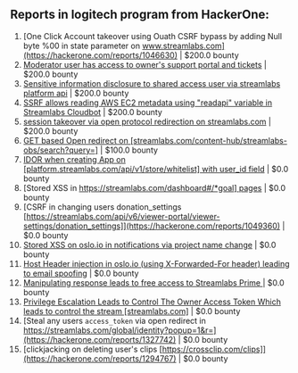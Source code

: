 ## Reports in logitech program from HackerOne:
1. [One Click Account takeover using Ouath CSRF bypass by adding Null byte %00 in state parameter on  www.streamlabs.com](https://hackerone.com/reports/1046630) | $200.0 bounty
2. [Moderator user has access to owner's support portal and tickets](https://hackerone.com/reports/1071918) | $200.0 bounty
3. [Sensitive information disclosure to shared access user via streamlabs platform api](https://hackerone.com/reports/1072893) | $200.0 bounty
4. [SSRF allows reading AWS EC2 metadata using "readapi" variable in Streamlabs Cloudbot](https://hackerone.com/reports/1108418) | $200.0 bounty
5. [session takeover via open protocol redirection on streamlabs.com](https://hackerone.com/reports/1178239) | $200.0 bounty
6. [GET based Open redirect on [streamlabs.com/content-hub/streamlabs-obs/search?query=]](https://hackerone.com/reports/978680) | $100.0 bounty
7. [IDOR when creating App on [platform.streamlabs.com/api/v1/store/whitelist] with user_id field](https://hackerone.com/reports/983070) | $0.0 bounty
8. [Stored XSS in [https://streamlabs.com/dashboard#/*goal] pages](https://hackerone.com/reports/1049012) | $0.0 bounty
9. [CSRF in changing users donation_settings [https://streamlabs.com/api/v6/viewer-portal/viewer-settings/donation_settings]](https://hackerone.com/reports/1049360) | $0.0 bounty
10. [Stored XSS on oslo.io in notifications via project name change](https://hackerone.com/reports/1070859) | $0.0 bounty
11. [Host Header injection in oslo.io (using X-Forwarded-For header) leading to email spoofing](https://hackerone.com/reports/1072277) | $0.0 bounty
12. [Manipulating response leads to free access to Streamlabs Prime ](https://hackerone.com/reports/1070510) | $0.0 bounty
13. [Privilege Escalation Leads to Control The Owner Access Token Which leads to control the stream [streamlabs.com]](https://hackerone.com/reports/1174527) | $0.0 bounty
14. [Steal any users `access_token` via open redirect in https://streamlabs.com/global/identity?popup=1&r=](https://hackerone.com/reports/1327742) | $0.0 bounty
15. [clickjacking on deleting user's clips [https://crossclip.com/clips]](https://hackerone.com/reports/1294767) | $0.0 bounty
